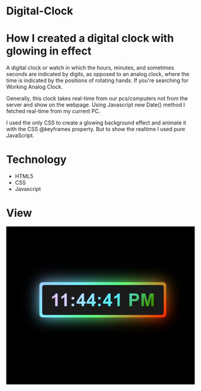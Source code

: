 # Digital-Clock

# How I created a digital clock with glowing in effect

A digital clock or watch in which the hours, minutes, and sometimes seconds are indicated by digits, as opposed to an analog clock, where the time is indicated by the positions of rotating hands. If you're searching for Working Analog Clock.

Generally, this clock takes real-time from our pcs/computers not from the server and show on the webpage. Using Javascript new Date() method I fetched real-time from my current PC. 

 I used the only CSS to create a glowing background effect and animate it with the CSS @keyframes property. But to show the realtime I used pure JavaScript. 

# Technology
* HTML5
* CSS
* Javascript


# View
![picture](https://github.com/tobisam2000/Digital-Clock/blob/main/digital.jpg)
